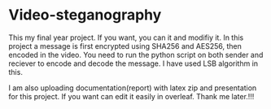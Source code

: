 # Video-steganography

This my final year project. If you want, you can it and modifiy it. 
In this project a message is first encrypted using SHA256 and AES256, then encoded in the video.
You need to run the python script on both sender and reciever to encode and decode the message.
I have used LSB algorithm in this.

I am also uploading documentation(report) with latex zip and presentation for this project. If you want can edit it easily in overleaf.
Thank me later.!!!
